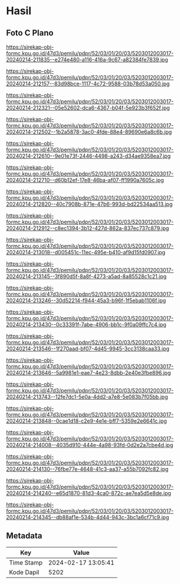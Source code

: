 # Hasil

## Foto C Plano

https://sirekap-obj-formc.kpu.go.id/47d3/pemilu/pdpr/52/03/01/20/03/5203012003017-20240214-211835--e274e480-a116-416a-9c67-a82384fe7839.jpg

https://sirekap-obj-formc.kpu.go.id/47d3/pemilu/pdpr/52/03/01/20/03/5203012003017-20240214-212157--83d98bce-1117-4c72-9588-03b78d53a050.jpg

https://sirekap-obj-formc.kpu.go.id/47d3/pemilu/pdpr/52/03/01/20/03/5203012003017-20240214-212321--05e52602-dca6-4367-b04f-5e923b3f652f.jpg

https://sirekap-obj-formc.kpu.go.id/47d3/pemilu/pdpr/52/03/01/20/03/5203012003017-20240214-212502--1b2a5878-3ac0-4fde-88e4-89690e6a8c6b.jpg

https://sirekap-obj-formc.kpu.go.id/47d3/pemilu/pdpr/52/03/01/20/03/5203012003017-20240214-212610--9e01e73f-2446-4498-a243-d34ae9358ea7.jpg

https://sirekap-obj-formc.kpu.go.id/47d3/pemilu/pdpr/52/03/01/20/03/5203012003017-20240214-212710--d60b12ef-17e8-46ba-af07-ff1990a7605c.jpg

https://sirekap-obj-formc.kpu.go.id/47d3/pemilu/pdpr/52/03/01/20/03/5203012003017-20240214-212820--40c7908b-871e-47b6-993d-bd22534aa513.jpg

https://sirekap-obj-formc.kpu.go.id/47d3/pemilu/pdpr/52/03/01/20/03/5203012003017-20240214-212912--c8ec1394-3b12-427d-862a-837ec737c879.jpg

https://sirekap-obj-formc.kpu.go.id/47d3/pemilu/pdpr/52/03/01/20/03/5203012003017-20240214-213018--d005451c-11ec-495e-b410-af9d15fd0907.jpg

https://sirekap-obj-formc.kpu.go.id/47d3/pemilu/pdpr/52/03/01/20/03/5203012003017-20240214-213145--3f890d5f-8a8f-4273-a5ad-8a85528c1c21.jpg

https://sirekap-obj-formc.kpu.go.id/47d3/pemilu/pdpr/52/03/01/20/03/5203012003017-20240214-213246--30d52214-f944-45a3-b96f-1f5ebab1106f.jpg

https://sirekap-obj-formc.kpu.go.id/47d3/pemilu/pdpr/52/03/01/20/03/5203012003017-20240214-213430--0c33391f-7abe-4906-bb1c-9f0a09ffc7c4.jpg

https://sirekap-obj-formc.kpu.go.id/47d3/pemilu/pdpr/52/03/01/20/03/5203012003017-20240214-213546--1f270aad-bf07-4d45-9945-3cc3138caa33.jpg

https://sirekap-obj-formc.kpu.go.id/47d3/pemilu/pdpr/52/03/01/20/03/5203012003017-20240214-213646--5a9981e1-eae7-4e23-8dbb-2e40e3fbe896.jpg

https://sirekap-obj-formc.kpu.go.id/47d3/pemilu/pdpr/52/03/01/20/03/5203012003017-20240214-213743--12fe7dc1-5e0a-4dd2-a7e8-5e083b7f05bb.jpg

https://sirekap-obj-formc.kpu.go.id/47d3/pemilu/pdpr/52/03/01/20/03/5203012003017-20240214-213848--0cae1d18-c2e9-4e1e-bff7-5359e2e6641c.jpg

https://sirekap-obj-formc.kpu.go.id/47d3/pemilu/pdpr/52/03/01/20/03/5203012003017-20240214-214008--4035d910-444e-4a98-93fd-0d2e2a7cbe4d.jpg

https://sirekap-obj-formc.kpu.go.id/47d3/pemilu/pdpr/52/03/01/20/03/5203012003017-20240214-214130--76fbe77e-4648-41c3-aa37-a55b7092fc82.jpg

https://sirekap-obj-formc.kpu.go.id/47d3/pemilu/pdpr/52/03/01/20/03/5203012003017-20240214-214240--e65d1870-81d3-4ca0-872c-ae7ea5d5e8de.jpg

https://sirekap-obj-formc.kpu.go.id/47d3/pemilu/pdpr/52/03/01/20/03/5203012003017-20240214-214345--db88af1e-534b-4d44-943c-3bc1a6cf71c9.jpg


## Metadata

| Key        | Value               |
| ---------- | ------------------- |
| Time Stamp | 2024-02-17 13:05:41 |
| Kode Dapil | 5202                |



